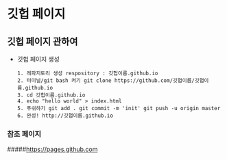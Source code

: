 # 깃헙 페이지
## 깃헙 페이지 관하여

* 깃헙 페이지 생성
    ```
    1. 레파지토리 생성 respository : 깃헙이름.github.io
    2. 터미널/git bash 켜기 git clone https://github.com/깃헙이름/깃헙이름.github.io
    3. cd 깃헙이름.github.io
    4. echo "hello world" > index.html
    5. 푸쉬하기 git add . git commit -m 'init' git push -u origin master
    6. 완성! http://깃헙이름.github.io
    ```

### 참조 페이지
#####https://pages.github.com